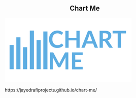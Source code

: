 <h2 align="center">Chart Me</h2>
<dev align="center">
<img src="web/images/logo.png">
</dev>
<p>https://jayedrafiprojects.github.io/chart-me/</p>
